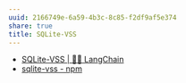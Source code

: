 ```yaml
---
uuid: 2166749e-6a59-4b3c-8c85-f2df9af5e374
share: true
title: SQLite-VSS
---
```

- [SQLite-VSS | 🦜️🔗 LangChain](https://python.langchain.com/docs/integrations/vectorstores/sqlitevss/)
- [sqlite-vss - npm](https://www.npmjs.com/package/sqlite-vss)